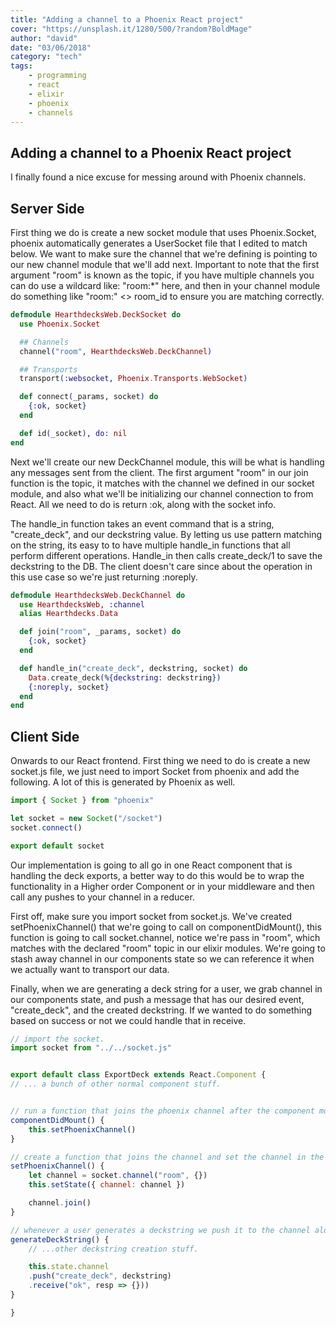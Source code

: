 ```yaml
---
title: "Adding a channel to a Phoenix React project"
cover: "https://unsplash.it/1280/500/?random?BoldMage"
author: "david"
date: "03/06/2018"
category: "tech"
tags:
    - programming
    - react
    - elixir
    - phoenix
    - channels
---
```


## Adding a channel to a Phoenix React project

I finally found a nice excuse for messing around with Phoenix channels.

## Server Side

First thing we do is create a new socket module that uses Phoenix.Socket, phoenix automatically generates a UserSocket file that I edited to match below. We want to make sure the channel that we're defining is pointing to our new channel module that we'll add next. Important to note that the first argument "room" is known as the topic, if you have multiple channels you can do use a wildcard like: "room:\*" here, and then in your channel module do something like "room:" <> room_id to ensure you are matching correctly.

```elixir
defmodule HearthdecksWeb.DeckSocket do
  use Phoenix.Socket

  ## Channels
  channel("room", HearthdecksWeb.DeckChannel)

  ## Transports
  transport(:websocket, Phoenix.Transports.WebSocket)

  def connect(_params, socket) do
    {:ok, socket}
  end

  def id(_socket), do: nil
end
```

Next we'll create our new DeckChannel module, this will be what is handling any messages sent from the client. The first argument "room" in our join function is the topic, it matches with the channel we defined in our socket module, and also what we'll be initializing our channel connection to from React. All we need to do is return :ok, along with the socket info.

The handle_in function takes an event command that is a string, "create_deck", and our deckstring value. By letting us use pattern matching on the string, its easy to to have multiple handle_in functions that all perform different operations. Handle_in then calls create_deck/1 to save the deckstring to the DB. The client doesn't care since about the operation in this use case so we're just returning :noreply.

```elixir
defmodule HearthdecksWeb.DeckChannel do
  use HearthdecksWeb, :channel
  alias Hearthdecks.Data

  def join("room", _params, socket) do
    {:ok, socket}
  end

  def handle_in("create_deck", deckstring, socket) do
    Data.create_deck(%{deckstring: deckstring})
    {:noreply, socket}
  end
end
```

## Client Side

Onwards to our React frontend. First thing we need to do is create a new socket.js file, we just need to import Socket from phoenix and add the following. A lot of this is generated by Phoenix as well.

```js
import { Socket } from "phoenix"

let socket = new Socket("/socket")
socket.connect()

export default socket
```

Our implementation is going to all go in one React component that is handling the deck exports, a better way to do this would be to wrap the functionality in a Higher order Component or in your middleware and then call any pushes to your channel in a reducer.

First off, make sure you import socket from socket.js. We've created setPhoenixChannel() that we're going to call on componentDidMount(), this function is going to call socket.channel, notice we're pass in "room", which matches with the declared "room" topic in our elixir modules. We're going to stash away channel in our components state so we can reference it when we actually want to transport our data.

Finally, when we are generating a deck string for a user, we grab channel in our components state, and push a message that has our desired event, "create_deck", and the created deckstring. If we wanted to do something based on success or not we could handle that in receive.

```js
// import the socket.
import socket from "../../socket.js"


export default class ExportDeck extends React.Component {
// ... a bunch of other normal component stuff.


// run a function that joins the phoenix channel after the component mounts.
componentDidMount() {
    this.setPhoenixChannel()
}

// create a function that joins the channel and set the channel in the components state.
setPhoenixChannel() {
    let channel = socket.channel("room", {})
    this.setState({ channel: channel })

    channel.join()
}

// whenever a user generates a deckstring we push it to the channel along with the "create_deck" message.
generateDeckString() {
    // ...other deckstring creation stuff.

    this.state.channel
    .push("create_deck", deckstring)
    .receive("ok", resp => {}))
}

}
```
